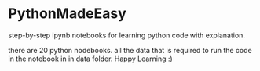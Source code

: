 # PythonMadeEasy
 step-by-step ipynb notebooks for learning python code with explanation. 


there are 20 python nodebooks. 
all the data that is required to run the code in the notebook in in data folder.
Happy Learning :)
